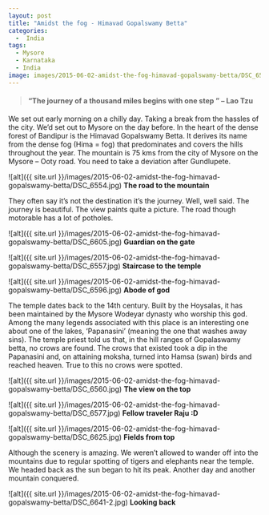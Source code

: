 ```yaml
---
layout: post
title: "Amidst the fog - Himavad Gopalswamy Betta"
categories:
  -  India
tags:
  - Mysore
  - Karnataka
  - India
image: images/2015-06-02-amidst-the-fog-himavad-gopalswamy-betta/DSC_6554.jpg
---
```

 
> #### “The journey of a thousand miles begins with one step ” – Lao Tzu

We set out early morning on a chilly day. Taking a break from the hassles of the city. We’d set out to Mysore on the day before. In the heart of the dense forest of Bandipur is the Himavad Gopalswamy Betta. It derives its name from the dense fog (Hima = fog) that predominates and covers the hills throughout the year.  The mountain is 75 kms from the city of Mysore on the Mysore – Ooty road. You need to take a deviation after Gundlupete. 

![alt]({{ site.url }}/images/2015-06-02-amidst-the-fog-himavad-gopalswamy-betta/DSC_6554.jpg)
**The road to the mountain**


They often say it’s not the destination it’s the journey. Well, well said. The journey is beautiful. The view paints quite a picture. The road though motorable has a lot of potholes.

![alt]({{ site.url }}/images/2015-06-02-amidst-the-fog-himavad-gopalswamy-betta/DSC_6605.jpg)
**Guardian on the gate**

![alt]({{ site.url }}/images/2015-06-02-amidst-the-fog-himavad-gopalswamy-betta/DSC_6557.jpg)
**Staircase to the temple**

![alt]({{ site.url }}/images/2015-06-02-amidst-the-fog-himavad-gopalswamy-betta/DSC_6596.jpg)
**Abode of god**


The temple dates back to the 14th century. Built by the Hoysalas, it has been maintained by the Mysore Wodeyar dynasty who worship this god. Among the many legends associated with this place is an interesting one about one of the lakes, ‘Papanasini’ (meaning the one that washes away sins). The temple priest told us that, in the hill ranges of Gopalaswamy betta, no crows are found. The crows that existed took a dip in the Papanasini and, on attaining moksha, turned into Hamsa (swan) birds and reached heaven. True to this no crows were spotted.

![alt]({{ site.url }}/images/2015-06-02-amidst-the-fog-himavad-gopalswamy-betta/DSC_6560.jpg)
**The view on the top**

![alt]({{ site.url }}/images/2015-06-02-amidst-the-fog-himavad-gopalswamy-betta/DSC_6577.jpg)
**Fellow traveler Raju :D**

![alt]({{ site.url }}/images/2015-06-02-amidst-the-fog-himavad-gopalswamy-betta/DSC_6625.jpg)
**Fields from top**


Although the scenery is amazing. We weren’t allowed to wander off into the mountains due to regular spotting of tigers and elephants near the temple. We headed back as the sun began to hit its peak. Another day and another mountain conquered.


![alt]({{ site.url }}/images/2015-06-02-amidst-the-fog-himavad-gopalswamy-betta/DSC_6641-2.jpg)
**Looking back**
